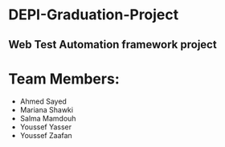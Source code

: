 # DEPI-Graduation-Project
Web Test Automation framework project 
---
# Team Members:
- Ahmed Sayed
- Mariana Shawki
- Salma Mamdouh
- Youssef Yasser
- Youssef Zaafan
